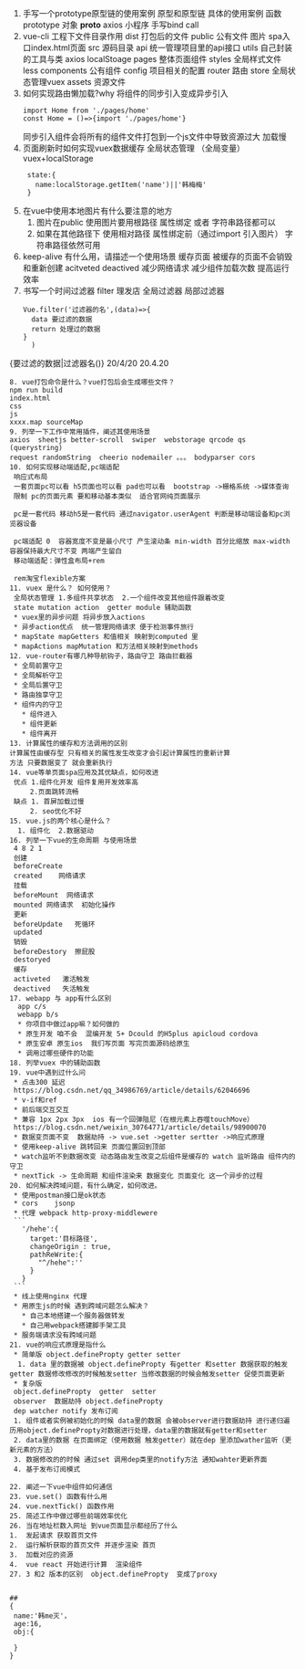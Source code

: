 1. 手写一个prototype原型链的使用案例
   原型和原型链 具体的使用案例
    函数 prototype 
    对象 __proto__
    axios  小程序  手写bind call 
2. vue-cli 工程下文件目录作用
    dist 打包后的文件 
    public 公有文件 图片 spa入口index.html页面 
    src  源码目录
      api       统一管理项目里的api接口
      utils     自己封装的工具与类  axios localStoage
      pages     整体页面组件
      styles    全局样式文件 less
      components 公有组件
      config    项目相关的配置 
      router    路由
      store     全局状态管理vuex
      assets    资源文件
3. 如何实现路由懒加载?why 
   将组件的同步引入变成异步引入
   ```
   import Home from './pages/home'
   const Home = ()=>{import './pages/home'}
   ```
   同步引入组件会将所有的组件文件打包到一个js文件中导致资源过大 加载慢
4. 页面刷新时如何实现vuex数据缓存
   全局状态管理 （全局变量） vuex+localStorage 
   ```
    state:{
      name:localStorage.getItem('name')||'韩梅梅'
    }
   ```
5. 在vue中使用本地图片有什么要注意的地方
   1. 图片在public 使用图片要用根路径 属性绑定 或者 字符串路径都可以
   2. 如果在其他路径下 使用相对路径  属性绑定前（通过import 引入图片） 字符串路径依然可用
6. keep-alive 有什么用，请描述一个使用场景 
     缓存页面 被缓存的页面不会销毁和重新创建  acitveted  deactived   减少网络请求 减少组件加载次数 提高运行效率
7. 书写一个时间过滤器 
   filter 理发店 全局过滤器 局部过滤器
   ```
   Vue.filter('过滤器的名',(data)=>{
     data 要过滤的数据
     return 处理过的数据
   }
     )
  {要过滤的数据|过滤器名()}
   20/4/20  20.4.20
   ```
8. vue打包命令是什么？vue打包后会生成哪些文件？
   npm run build 
   index.html 
   css 
   js
   xxxx.map sourceMap
9. 列举一下工作中常用插件，阐述其使用场景
   axios  sheetjs better-scroll  swiper  webstorage qrcode qs (querystring)
   request randomString  cheerio nodemailer 。。。 bodyparser cors
10. 如何实现移动端适配,pc端适配 
    响应式布局 
    一套页面pc可以看 h5页面也可以看 pad也可以看  bootstrap ->栅格系统 ->媒体查询 
    限制 pc的页面元素 要和移动基本类似  适合官网纯页面展示

    pc是一套代码 移动h5是一套代码 通过navigator.userAgent 判断是移动端设备和pc浏览器设备

    pc端适配 0  容器宽度不变是最小尺寸 产生滚动条 min-width 百分比缩放 max-width 容器保持最大尺寸不变 两端产生留白
    移动端适配：弹性盒布局+rem
    
    rem淘宝flexible方案
11. vuex 是什么？ 如何使用？
    全局状态管理 1.多组件共享状态  2.一个组件改变其他组件跟着改变
    state mutation action  getter module 辅助函数
    * vuex里的异步问题 将异步放入actions  
    * 异步action优点  统一管理网络请求 便于检测事件旅行
    * mapState mapGetters 和值相关 映射到computed 里
    * mapActions mapMutation 和方法相关映射到methods
12. vue-router有哪几种导航钩子，路由守卫 路由拦截器
    * 全局前置守卫
    * 全局解析守卫
    * 全局后置守卫
    * 路由独享守卫
    * 组件内的守卫
      * 组件进入
      * 组件更新
      * 组件离开
13. 计算属性的缓存和方法调用的区别
   计算属性由缓存型 只有相关的属性发生改变才会引起计算属性的重新计算
   方法 只要数据变了 就会重新执行
14. vue等单页面spa应用及其优缺点，如何改进
    优点 1.组件化开发 组件复用开发效率高
        2.页面跳转流畅
    缺点 1. 首屏加载过慢
        2. seo优化不好
15. vue.js的两个核心是什么？
     1. 组件化  2.数据驱动
16. 列举一下vue的生命周期 与使用场景
    4 8 2 1
    创建
    beforeCreate 
    created    网络请求
    挂载 
    beforeMount  网络请求
    mounted 网络请求  初始化操作
    更新 
    beforeUpdate   死循环
    updated
    销毁
    beforeDestory  擦屁股
    destoryed 
    缓存
    activeted   激活触发
    deactived   失活触发
17. webapp 与 app有什么区别
     app c/s
     webapp b/s 
     * 你项目中做过app嘛？如何做的
     * 原生开发 咱不会  混编开发 5+ Dcould 的H5plus apicloud cordova
     * 原生安卓 原生ios  我们写页面 写完页面源码给原生
     * 调用过哪些硬件的功能
18. 列举vuex 中的辅助函数
19. vue中遇到过什么问
    * 点击300 延迟
    https://blog.csdn.net/qq_34986769/article/details/62046696
    * v-if和ref
    * 前后端交互交互
    * 兼容 1px 2px 3px  ios 有一个回弹阻尼（在根元素上吞噬touchMove）
    https://blog.csdn.net/weixin_30764771/article/details/98900070 
    * 数据变页面不变  数据劫持 -> vue.set ->getter sertter ->响应式原理
    * 使用keep-alive 跳转回来 页面位置回到顶部
    * watch监听不到数据改变 动态路由发生改变之后组件是缓存的 watch 监听路由 组件内的守卫
    * nextTick -> 生命周期 和组件渲染来 数据变化 页面变化 这一个异步的过程
20. 如何解决跨域问题，有什么确定，如何改进。
    * 使用postman接口是ok状态
    * cors    jsonp
    * 代理 webpack http-proxy-middlewere 
    ```
      '/hehe':{
        target:'目标路径',
        changeOrigin : true,
        pathReWrite:{
          "^/hehe":''
        }
      }
    ```
    * 线上使用nginx 代理
    * 用原生js的时候 遇到跨域问题怎么解决？ 
      * 自己本地搭建一个服务器做转发
      * 自己用webpack搭建脚手架工具
    * 服务端请求没有跨域问题
21. vue的响应式原理是指什么 
    * 简单版 object.definePropty getter setter 
     1. data 里的数据被 object.definePropty 有getter 和setter 数据获取的触发getter 数据修改修改的时候触发setter 当修改数据的时候会触发setter 促使页面更新
    * 复杂版
    object.definePropty  getter  setter  
    observer  数据劫持 object.definePropty 
    dep watcher notify 发布订阅
    1. 组件或者实例被初始化的时候 data里的数据 会被observer进行数据劫持 进行递归遍历用object.definePropty对数据进行处理，data里的数据就有getter和setter
    2. data里的数据 在页面绑定（使用数据 触发getter）就在dep 里添加wather监听（更新元素的方法）
    3. 数据修改的的时候 通过set 调用dep类里的notify方法 通知wahter更新界面
    4. 基于发布订阅模式

22. 阐述一下vue中组件如何通信
23. vue.set() 函数有什么用
24. vue.nextTick() 函数作用
25. 简述工作中做过哪些前端效率优化
26. 当在地址栏数入网址 到vue页面显示都经历了什么
   1.  发起请求 获取首页文件
   2.  运行解析获取的首页文件 并逐步渲染 首页
   3.  加载对应的资源
   4.  vue react 开始进行计算  渲染组件
27. 3 和2 版本的区别  object.definePropty  变成了proxy
  

  ##
  {
    name:'韩me灭'，
    age:16,
    obj:{

    }
  }